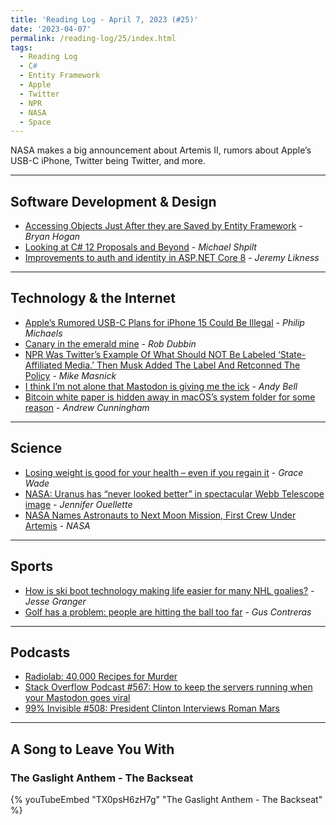 ```yaml
---
title: 'Reading Log - April 7, 2023 (#25)'
date: '2023-04-07'
permalink: /reading-log/25/index.html
tags:
  - Reading Log
  - C#
  - Entity Framework
  - Apple
  - Twitter
  - NPR
  - NASA
  - Space
---
```


NASA makes a big announcement about Artemis II, rumors about Apple’s USB-C iPhone, Twitter being Twitter, and more.
<!-- excerpt -->

---

## Software Development & Design

- [Accessing Objects Just After they are Saved by Entity Framework](https://nodogmablog.bryanhogan.net/2023/04/accessing-objects-just-after-they-are-saved-by-entity-framework/) - *Bryan Hogan*
- [Looking at C# 12 Proposals and Beyond](https://michaelscodingspot.com/csharp-12-proposals/) - *Michael Shpilt*
- [Improvements to auth and identity in ASP.NET Core 8](https://devblogs.microsoft.com/dotnet/improvements-auth-identity-aspnetcore-8/) - *Jeremy Likness*

---

## Technology & the Internet

- [Apple’s Rumored USB-C Plans for iPhone 15 Could Be Illegal](https://www.tomsguide.com/news/apples-rumored-usb-c-plans-for-iphone-15-could-be-illegal) - *Philip Michaels*
- [Canary in the emerald mine](https://www.theverge.com/23653556/tweetbot-twitter-api-elon-musk-mastodon) - *Rob Dubbin*
- [NPR Was Twitter’s Example Of What Should NOT Be Labeled ‘State-Affiliated Media.’ Then Musk Added The Label And Retconned The Policy](https://www.techdirt.com/2023/04/05/npr-was-twitters-example-of-what-should-not-be-labeled-state-affiliated-media-then-musk-added-the-label-and-retconned-the-policy/) - *Mike Masnick*
- [I think I’m not alone that Mastodon is giving me the ick](https://andy-bell.co.uk/i-think-im-not-alone-that-mastodon-is-giving-me-the-ick/) - *Andy Bell*
- [Bitcoin white paper is hidden away in macOS’s system folder for some reason](https://arstechnica.com/gadgets/2023/04/bitcoin-whitepaper-is-hidden-away-in-macoss-system-folders-for-some-reason/) - *Andrew Cunningham*

---

## Science

- [Losing weight is good for your health – even if you regain it](https://www.newscientist.com/article/2366432-losing-weight-is-good-for-your-health-even-if-you-regain-it/) - *Grace Wade*
- [NASA: Uranus has “never looked better” in spectacular Webb Telescope image](https://arstechnica.com/science/2023/04/stunning-new-webb-telescope-image-showcases-nested-rings-of-uranus/) - *Jennifer Ouellette*
- [NASA Names Astronauts to Next Moon Mission, First Crew Under Artemis](https://www.nasa.gov/press-release/nasa-names-astronauts-to-next-moon-mission-first-crew-under-artemis) - *NASA*

---

## Sports

- [How is ski boot technology making life easier for many NHL goalies?](https://theathletic.com/4366629/2023/04/06/nhl-goalie-skates-bauer-konekt/) - *Jesse Granger*
- [Golf has a problem: people are hitting the ball too far](https://www.npr.org/2023/04/06/1167772714/golf-ball-change-rule-augusta-tiger-woods-pros-courses) - *Gus Contreras*

---

## Podcasts

- [Radiolab: 40,000 Recipes for Murder](https://radiolab.org/episodes/40000-recipes-murder)
- [Stack Overflow Podcast #567: How to keep the servers running when your Mastodon goes viral](https://stackoverflow.blog/2023/03/31/how-to-keep-the-servers-running-when-your-mastodon-goes-viral/)
- [99% Invisible #508: President Clinton Interviews Roman Mars](https://podcasts.apple.com/ca/podcast/508-president-clinton-interviews-roman-mars/id394775318?i=1000580110425)

---

## A Song to Leave You With

### The Gaslight Anthem - The Backseat

{% youTubeEmbed "TX0psH6zH7g" "The Gaslight Anthem - The Backseat" %}